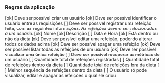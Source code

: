 ### Regras da aplicação

[ok] Deve ser possível criar um usuário
[ok] Deve ser possível identificar o usuário entre as requisições
[ ] Deve ser possível registrar uma refeição feita, com as seguintes informações:
    *As refeições devem ser relacionadas a um usuário.*
    [ok] Nome
    [ok] Descrição
    [ ] Data e Hora
    [ok] Está dentro ou não da dieta
[ok] Deve ser possível editar uma refeição, podendo alterar todos os dados acima
[ok] Deve ser possível apagar uma refeição
[ok] Deve ser possível listar todas as refeições de um usuário
[ok] Deve ser possível visualizar uma única refeição
[ ] Deve ser possível recuperar as métricas de um usuário
    [ ] Quantidade total de refeições registradas
    [ ] Quantidade total de refeições dentro da dieta
    [ ] Quantidade total de refeições fora da dieta
    [ ] Melhor sequência de refeições dentro da dieta
[ ] O usuário só pode visualizar, editar e apagar as refeições o qual ele criou